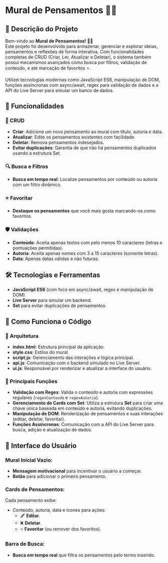 # Mural de Pensamentos 🧠✨

## 📖 Descrição do Projeto
Bem-vindo ao **Mural de Pensamentos!** 🎨✨  
Este projeto foi desenvolvido para armazenar, gerenciar e explorar ideias, pensamentos e reflexões de forma interativa. Com funcionalidades completas de CRUD (Criar, Ler, Atualizar e Deletar), o sistema também possui mecanismos avançados como busca por filtros, validação de conteúdo, e até marcação de favoritos ⭐.

Utilizei tecnologias modernas como JavaScript ES6, manipulação de DOM, funções assíncronas com async/await, regex para validação de dados e a API do Live Server para simular um banco de dados.

## 🎯 Funcionalidades

### 🔧 CRUD
- **Criar**: Adicione um novo pensamento ao mural com título, autoria e data.
- **Atualizar**: Edite os pensamentos existentes com facilidade.
- **Deletar**: Remova pensamentos indesejados.
- **Evitar duplicações**: Garantia de que não há pensamentos duplicados usando a estrutura Set.

### 🔍 Busca e Filtros
- **Busca em tempo real**: Localize pensamentos por conteúdo ou autoria com um filtro dinâmico.

### ⭐ Favoritar
- **Destaque os pensamentos** que você mais gosta marcando-os como favoritos.

### 🛡️ Validações
- **Conteúdo**: Aceita apenas textos com pelo menos 10 caracteres (letras e pontuações permitidas).
- **Autoria**: Aceita apenas nomes com 3 a 15 caracteres (somente letras).
- **Data**: Apenas datas válidas e não futuras.

## 🛠️ Tecnologias e Ferramentas
- **JavaScript ES6** (com foco em async/await, regex e manipulação de DOM).
- **Live Server** para simular um backend.
- **Set** para evitar duplicações de pensamentos.

## 📜 Como Funciona o Código

### 📂 Arquitetura
- **index.html**: Estrutura principal da aplicação.
- **style.css**: Estilos do mural.
- **script.js**: Gerenciamento das interações e lógica principal.
- **api.js**: Comunicação com o backend simulado no Live Server.
- **ui.js**: Responsável por renderizar e atualizar a interface do usuário.

### 🔗 Principais Funções
- **Validação com Regex**: Valida o conteúdo e autoria com expressões regulares (`regexConteudo` e `regexAutoria`).
- **Gerenciamento de Cards com Set**: Utiliza a estrutura **Set** para criar uma chave única baseada em conteúdo e autoria, evitando duplicações.
- **Manipulação de DOM**: Renderização de pensamentos e suas interações (editar, deletar, favoritar).
- **Funções Assíncronas**: Comunicação com a API do Live Server para busca, adição e atualização de dados.

## 📸 Interface do Usuário

### Mural Inicial Vazio:
- **Mensagem motivacional** para incentivar o usuário a começar.
- **Botão** para adicionar o primeiro pensamento.

### Cards de Pensamentos:
Cada pensamento exibe:
- Conteúdo, autoria, data e ícones para ações:
  - 🖋️ **Editar**.
  - ❌ **Deletar**.
  - ⭐ **Favoritar** (ou remover dos favoritos).

### Barra de Busca:
- **Busca em tempo real** que filtra os pensamentos pelo termo inserido.
